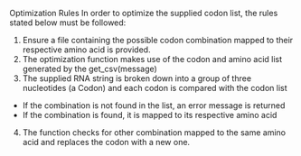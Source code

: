 Optimization Rules
In order to optimize the supplied codon list, the rules stated below must be followed:
1. Ensure a file containing the possible codon combination mapped to their respective amino acid is provided.
2. The optimization function makes use of the codon and amino acid list generated by the get_csv(message)
3. The supplied RNA string is broken down into a group of three nucleotides (a Codon) and each codon is compared with the codon list
- If the combination is not found in the list, an error message is returned
- If the combination is found, it is mapped to its respective amino acid
4. The function checks for other combination mapped to the same amino acid and replaces the codon with a new one.